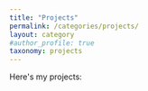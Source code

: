 ```yaml
---
title: "Projects"
permalink: /categories/projects/
layout: category
#author_profile: true
taxonomy: projects
---
```

Here's my projects:
